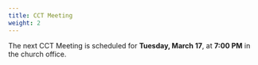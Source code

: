 ```yaml
---
title: CCT Meeting
weight: 2
---
```


The next CCT Meeting is scheduled for **Tuesday, March 17**, at **7:00 PM** in the church office.